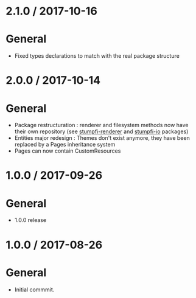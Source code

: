 2.1.0 / 2017-10-16
==================

# General
 - Fixed types declarations to match with the real package structure


2.0.0 / 2017-10-14
==================

# General
 - Package restructuration : renderer and filesystem methods now have their own repository (see [stumpfi-renderer](https://github.com/matthieujabbour/stumpfi-renderer) and [stumpfi-io](https://github.com/matthieujabbour/stumpfi-io) packages)
 - Entities major redesign : Themes don't exist anymore, they have been replaced by a Pages inheritance system
 - Pages can now contain CustomResources


1.0.0 / 2017-09-26
==================

# General
 - 1.0.0 release


1.0.0 / 2017-08-26
==================

# General
 - Initial commmit.
